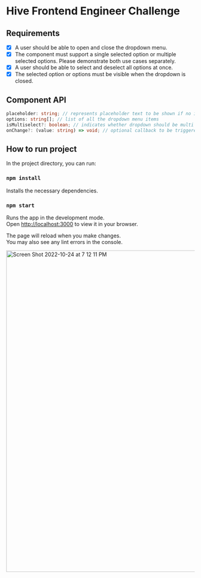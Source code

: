 # Hive Frontend Engineer Challenge

## Requirements
- [x] A user should be able to open and close the dropdown menu.
- [x] The component must support a single selected option or multiple selected options. Please demonstrate both use cases separately.
- [x] A user should be able to select and deselect all options at once.
- [x] The selected option or options must be visible when the dropdown is closed.

## Component API
```ts
placeholder: string; // represents placeholder text to be shown if no item is selected
options: string[]; // list of all the dropdown menu items
isMultiselect?: boolean; // indicates whether dropdown should be multi select or single select
onChange?: (value: string) => void; // optional callback to be triggered when selecting or removing an item from dropdown menu
```

## How to run project

In the project directory, you can run:

### `npm install`

Installs the necessary dependencies.

### `npm start`

Runs the app in the development mode.\
Open [http://localhost:3000](http://localhost:3000) to view it in your browser.

The page will reload when you make changes.\
You may also see any lint errors in the console.

<img width="858" alt="Screen Shot 2022-10-24 at 7 12 11 PM" src="https://user-images.githubusercontent.com/43249425/197647114-dea6965d-ddd9-4ba5-abfd-80edc2c83545.png">
